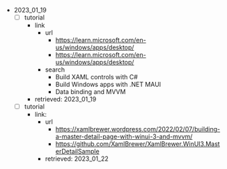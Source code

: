 - 2023_01_19
  - [ ] tutorial
    - link
      - url
        - https://learn.microsoft.com/en-us/windows/apps/desktop/
        - https://learn.microsoft.com/en-us/windows/apps/desktop/
      - search
        - Build XAML controls with C#
        - Build Windows apps with .NET MAUI
        - Data binding and MVVM
    - retrieved: 2023_01_19
  - [ ] tutorial
    - link:
      - url
        - https://xamlbrewer.wordpress.com/2022/02/07/building-a-master-detail-page-with-winui-3-and-mvvm/
        - https://github.com/XamlBrewer/XamlBrewer.WinUI3.MasterDetailSample
      - retrieved: 2023_01_22
